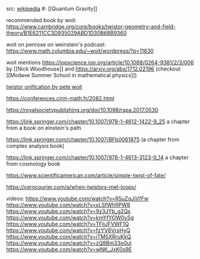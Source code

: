 src: [wikipedia](https://en.wikipedia.org/wiki/Twistor_theory) 
#: [[Quantum Gravity]] 

recommended book by woit: https://www.cambridge.org/core/books/twistor-geometry-and-field-theory/B1E6211CC3D935029ABD1D30B68B9360  

woit on penrose on weinstein's podcast: https://www.math.columbia.edu/~woit/wordpress/?p=11630 

woit mentions https://iopscience.iop.org/article/10.1088/0264-9381/2/3/006 by [[Nick Woodhouse]] and https://arxiv.org/abs/1712.02196 (checkout [[Modave Summer School in mathematical physics]]) 

[twistor unification by pete woit](https://www.math.columbia.edu/~woit/wordpress/?p=12099) 

https://conferences.cirm-math.fr/2082.html

https://royalsocietypublishing.org/doi/10.1098/rspa.2017.0530

https://link.springer.com/chapter/10.1007/978-1-4612-1422-9_25 a chapter from a book on einstein's path

https://link.springer.com/chapter/10.1007/BFb0061875 (a chapter from complex analysis book)

https://link.springer.com/chapter/10.1007/978-1-4613-3123-0_14 a chapter from cosmology book

https://www.scientificamerican.com/article/simple-twist-of-fate/

https://cerncourier.com/a/when-twistors-met-loops/


videos:
https://www.youtube.com/watch?v=R5uZqJiVfFw
https://www.youtube.com/watch?v=xLSfWhfIPW8
https://www.youtube.com/watch?v=9z3JYb_g2Qs
https://www.youtube.com/watch?v=kmYfYOW0vSg
https://www.youtube.com/watch?v=TFIiJFVWF1Q
https://www.youtube.com/watch?v=fzYV6VrsHyQ
https://www.youtube.com/watch?v=iTMSXRruKkQ
https://www.youtube.com/watch?v=zQ8Bm33o0uI
https://www.youtube.com/watch?v=wNK_JxK0s9E
